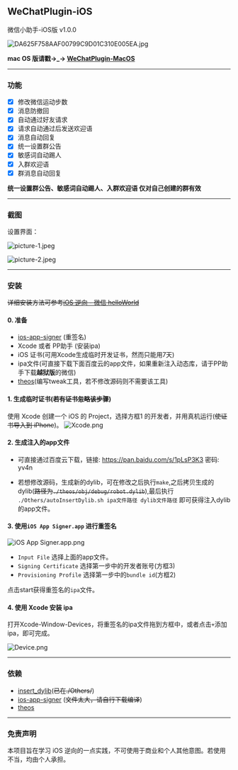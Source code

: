 ## WeChatPlugin-iOS

微信小助手-iOS版 v1.0.0  

![DA625F758AAF00799C9D01C310E005EA.jpg](https://github.com/TKkk-iOSer/WeChatPlugin-iOS/tree/master/Others/ScreenShots/WeChatPlugin.jpg)


**mac OS 版请戳→_→ [WeChatPlugin-MacOS](https://github.com/TKkk-iOSer/WeChatPlugin-MacOS)**

---

### 功能
- [x] 修改微信运动步数
- [x] 消息防撤回
- [x] 自动通过好友请求
- [x] 请求自动通过后发送欢迎语
- [x] 消息自动回复
- [x] 统一设置群公告
- [x] 敏感词自动踢人
- [x] 入群欢迎语
- [x] 群消息自动回复

**统一设置群公告、敏感词自动踢人、入群欢迎语 仅对自己创建的群有效**

---

### 截图

设置界面：

![picture-1.jpeg](https://github.com/TKkk-iOSer/WeChatPlugin-iOS/tree/master/Others/ScreenShots/Setting-01.jpg)

![picture-2.jpeg](https://github.com/TKkk-iOSer/WeChatPlugin-iOS/tree/master/Others/ScreenShots/Setting-02.jpg)

---

### 安装

~~详细安装方法可参考[iOS 逆向 - 微信 helloWorld](http://www.jianshu.com/p/04495a429324)~~

#### 0. 准备

* [ios-app-signer](https://github.com/DanTheMan827/ios-app-signer)  (重签名)
* Xcode 或者 PP助手 (安装ipa)
* iOS 证书(可用Xcode生成临时开发证书，然而只能用7天)
* ipa文件(可直接下载下面百度云的app文件，如果重新注入动态库，请于PP助手下载**越狱版**的微信)
* [theos](https://github.com/theos/theos)(编写tweak工具，若不修改源码则不需要该工具)


#### 1. 生成临时证书(~~若有证书忽略该步骤~~)
使用 Xcode 创建一个 iOS 的 Project，选择方框1 的开发者，并用真机运行(~~使证书导入到 iPhone~~)。
![Xcode.png](http://upload-images.jianshu.io/upload_images/965383-e730b53fe95ab166.png?imageMogr2/auto-orient/strip%7CimageView2/2/w/1240)

#### 2. 生成注入的app文件

* 可直接通过百度云下载，链接: https://pan.baidu.com/s/1pLsP3K3 密码: yv4n

* 若想修改源码，生成新的dylib，可在修改之后执行`make`,之后拷贝生成的dylib(~~路径为`./theos/obj/debug/robot.dylib`~~),最后执行 `./Others/autoInsertDylib.sh ipa文件路径 dylib文件路径` 即可获得注入dylib的app文件。

#### 3. 使用`iOS App Signer.app` 进行重签名

![iOS App Signer.app.png](http://upload-images.jianshu.io/upload_images/965383-c3daf12a77c8204b.png?imageMogr2/auto-orient/strip%7CimageView2/2/w/1240)

* `Input File` 选择上面的app文件。
* `Signing Certificate` 选择第一步中的开发者账号(方框3)
* `Provisioning Profile` 选择第一步中的`bundle id`(方框2)

点击start获得重签名的`ipa`文件。

#### 4. 使用 Xcode 安装 ipa

打开Xcode-Window-Devices，将重签名的ipa文件拖到方框中，或者点击`+`添加ipa，即可完成。

![Device.png](http://upload-images.jianshu.io/upload_images/965383-abb8cf54a6acabbe.png?imageMogr2/auto-orient/strip%7CimageView2/2/w/1240)

---

### 依赖
* [insert_dylib](https://github.com/gengjf/insert_dylib)(~~已在./Others/~~)
* [ios-app-signer](https://github.com/DanTheMan827/ios-app-signer) (~~文件太大，请自行下载编译~~)
* [theos](https://github.com/theos/theos)


---

### 免责声明
本项目旨在学习 iOS 逆向的一点实践，不可使用于商业和个人其他意图。若使用不当，均由个人承担。
